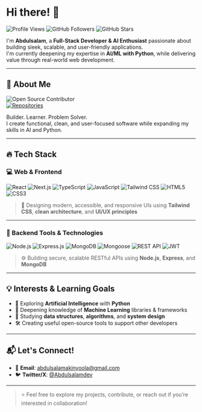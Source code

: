# Hi there! 👋

![Profile Views](https://komarev.com/ghpvc/?username=Abdulsalamdev&color=blueviolet&style=for-the-badge) 
![GitHub Followers](https://img.shields.io/github/followers/Abdulsalamdev?style=for-the-badge&color=blue) 
![GitHub Stars](https://img.shields.io/github/stars/Abdulsalamdev?style=for-the-badge&color=yellow&cacheSeconds=60)


I'm **Abdulsalam**, a **Full-Stack Developer & AI Enthusiast** passionate about building sleek, scalable, and user-friendly applications.  
I'm currently deepening my expertise in **AI/ML with Python**, while delivering value through real-world web development.

---

## 🙂 About Me

![Open Source Contributor](https://img.shields.io/badge/Open%20Source-Contributor-brightgreen?style=for-the-badge&color=brightgreen)  
[![Repositories](https://img.shields.io/badge/My%20Repositories-%F0%9F%93%96-blue?style=for-the-badge)](https://github.com/Abdulsalamdev?tab=repositories)

Builder. Learner. Problem Solver.  
I create functional, clean, and user-focused software while expanding my skills in AI and Python.

---

## 🔥 Tech Stack

### 💻 Web & Frontend

![React](https://img.shields.io/badge/react-20232a?style=for-the-badge&logo=react&logoColor=61DAFB)
![Next.js](https://img.shields.io/badge/next.js-000?style=for-the-badge&logo=next.js&logoColor=white)
![TypeScript](https://img.shields.io/badge/typescript-007ACC?style=for-the-badge&logo=typescript&logoColor=white)
![JavaScript](https://img.shields.io/badge/javascript-F7DF1E?style=for-the-badge&logo=javascript&logoColor=000)
![Tailwind CSS](https://img.shields.io/badge/tailwindcss-38B2AC?style=for-the-badge&logo=tailwind-css&logoColor=white)
![HTML5](https://img.shields.io/badge/html5-E34F26?style=for-the-badge&logo=html5&logoColor=white)
![CSS3](https://img.shields.io/badge/css3-1572B6?style=for-the-badge&logo=css3&logoColor=white)

> 🎨 Designing modern, accessible, and responsive UIs using **Tailwind CSS**, **clean architecture**, and **UI/UX principles**

---

### 🧰 Backend Tools & Technologies

![Node.js](https://img.shields.io/badge/node.js-339933?style=for-the-badge&logo=node.js&logoColor=white)
![Express.js](https://img.shields.io/badge/express.js-000000?style=for-the-badge&logo=express&logoColor=white)
![MongoDB](https://img.shields.io/badge/mongodb-4EA94B?style=for-the-badge&logo=mongodb&logoColor=white)
![Mongoose](https://img.shields.io/badge/mongoose-880000?style=for-the-badge&logo=mongoose&logoColor=white)
![REST API](https://img.shields.io/badge/REST%20API-00599C?style=for-the-badge)
![JWT](https://img.shields.io/badge/JWT-000000?style=for-the-badge&logo=JSON%20web%20tokens&logoColor=white)

> ⚙️ Building secure, scalable RESTful APIs using **Node.js**, **Express**, and **MongoDB**

---


## 💡 Interests & Learning Goals

- 🤖 Exploring **Artificial Intelligence** with **Python**  
- 📘 Deepening knowledge of **Machine Learning** libraries & frameworks  
- 🧠 Studying **data structures**, **algorithms**, and **system design**  
- 🛠 Creating useful open-source tools to support other developers  

---

## 📬 Let's Connect!

- 📧 **Email**: [abdulsalamakinyoola@gmail.com](mailto:abdulsalamakinyoola@gmail.com)  
- 🐦 **Twitter/X**: [@Abdulsalamdev](https://x.com/Abdulsalamdev)

---

> ⭐ Feel free to explore my projects, contribute, or reach out if you’re interested in collaboration!

